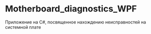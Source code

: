# Motherboard_diagnostics_WPF
Приложение на C#, посвященное нахождению неисправностей на системной плате
